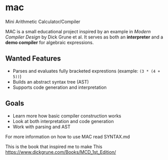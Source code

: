 # mac
Mini Arithmetic Calculator/Compiler

MAC is a small educational project inspired by an example in *Modern Compiler Design* by
Dick Grune et al. It serves as both an **interpreter** and a **demo compiler** for algebraic expressions.

## Wanted Features
- Parses and evaluates fully bracketed exprestions (example: `(3 * (4 + 5))`)
- Builds an abstract syntax tree (AST)
- Supports code generation and interpretation 

## Goals
- Learn more how basic compiler construction works
- Look at both interpretation and code generation
- Work with parsing and AST

For more information on how to use MAC read SYNTAX.md

This is the book that inspired me to make This
https://www.dickgrune.com/Books/MCD_1st_Edition/
